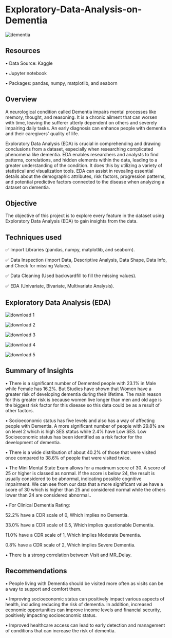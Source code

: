 # Exploratory-Data-Analysis-on-Dementia


![dementia](https://github.com/HannatuGwabin/Exploratory-Data-Analysis-on-Dementia/assets/115185829/01cc4e02-3631-4d4f-a6a1-ac51eb5fbeb2)


## Resources
• Data Source: Kaggle

• Jupyter notebook

• Packages: pandas, numpy, matplotlib, and seaborn


## Overview
A neurological condition called Dementia impairs mental processes like memory, thought, and reasoning. It is a chronic ailment that can worsen with time, leaving the sufferer utterly dependent on others and severely impairing daily tasks. An early diagnosis can enhance people with dementia and their caregivers' quality of life.

Exploratory Data Analysis (EDA) is crucial in comprehending and drawing conclusions from a dataset, especially when researching complicated phenomena like dementia. EDA enables researchers and analysts to find patterns, correlations, and hidden elements within the data, leading to a greater understanding of the condition. It does this by utilizing a variety of statistical and visualization tools. EDA can assist in revealing essential details about the demographic attributes, risk factors, progression patterns, and potential predictive factors connected to the disease when analyzing a dataset on dementia.


## Objective
The objective of this project is to explore every feature in the dataset using Exploratory Data Analysis (EDA) to gain insights from the data.


## Techniques used

✅ Import Libraries (pandas, numpy, matplotlib, and seaborn).

✅ Data Inspection (import Data, Descriptive Analysis, Data Shape, Data Info, and Check for missing Values).

✅ Data Cleaning (Used backwardfill to fill the missing values).

✅ EDA (Univariate, Bivariate, Multivariate Analysis).



## Exploratory Data Analysis (EDA)

![download 1](https://github.com/HannatuGwabin/Exploratory-Data-Analysis-on-Dementia/assets/115185829/d7e80ebd-859e-45a3-b576-45693a525ecf)


![download 2](https://github.com/HannatuGwabin/Exploratory-Data-Analysis-on-Dementia/assets/115185829/96f40709-2c36-4688-b17d-d188595b4c5d)


![download 3](https://github.com/HannatuGwabin/Exploratory-Data-Analysis-on-Dementia/assets/115185829/c97566df-4aed-4700-b0c9-ee6284782966)


![download 4](https://github.com/HannatuGwabin/Exploratory-Data-Analysis-on-Dementia/assets/115185829/797dedb6-a213-4dc3-9ac6-4d43d498bf38)


![download 5](https://github.com/HannatuGwabin/Exploratory-Data-Analysis-on-Dementia/assets/115185829/50958687-244c-4af3-b50a-a9e656072935)



## Summary of Insights

• There is a significant number of Demented people with 23.1% in Male while Female has 16.2%. But Studies have shown that Women have a greater risk of developing dementia during their lifetime. The main reason for this greater risk is because women live longer than men and old age is the biggest risk factor for this disease so this data could be as a result of other factors.

• Socioeconomic status has five levels and also has a way of affecting people with Dementia. A more significant number of people with 29.8% are on level 2 which is high SES status while 2.4% have Low SES. Low Socioeconomic status has been identified as a risk factor for the development of dementia.

• There is a wide distribution of about 40.2% of those that were visited once compared to 38.6% of people that were visited twice.

• The Mini Mental State Exam allows for a maximum score of 30. A score of 25 or higher is classed as normal. If the score is below 24, the result is usually considered to be abnormal, indicating possible cognitive impairment. We can see from our data that a more significant value have a score of 30 which is higher than 25 and considered normal while the others lower than 24 are considered abnormal..

• For Clinical  Dementia Rating:

52.2% have a CDR scale of 0, Which implies no Dementia.

33.0% have a CDR scale of 0.5, Which implies questionable Dementia.

11.0% have a CDR scale of 1, Which implies Moderate Dementia.

0.8% have a CDR scale of 2, Which implies Severe Dementia.

• There is a strong correlation between Visit and MR_Delay.


## Recommendations

• People living with Dementia should be visited more often as visits can be a way to support and comfort them.

• Improving socioeconomic status can positively impact various aspects of health, including reducing the risk of dementia. In addition, increased economic opportunities can improve income levels and financial security, positively impacting socioeconomic status.

• Improved healthcare access can lead to early detection and management of conditions that can increase the risk of dementia.




